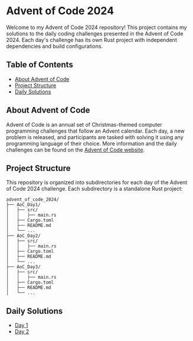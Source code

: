# Advent of Code 2024

Welcome to my Advent of Code 2024 repository! This project contains my solutions to the daily coding challenges presented in the Advent of Code 2024. Each day's challenge has its own Rust project with independent dependencies and build configurations.

## Table of Contents

- [About Advent of Code](#about-advent-of-code)
- [Project Structure](#project-structure)
- [Daily Solutions](#daily-solutions)

## About Advent of Code

Advent of Code is an annual set of Christmas-themed computer programming challenges that follow an Advent calendar. Each day, a new problem is released, and participants are tasked with solving it using any programming language of their choice. More information and the daily challenges can be found on the [Advent of Code website](https://adventofcode.com/2024).

## Project Structure

This repository is organized into subdirectories for each day of the Advent of Code 2024 challenge. Each subdirectory is a standalone Rust project:

```plaintext
advent_of_code_2024/
├── AoC_Day1/
│   ├── src/
│   │   ├── main.rs
│   ├── Cargo.toml
│   ├── README.md
│   └── ...
├── AoC_Day2/
│   ├── src/
│   │   ├── main.rs
│   ├── Cargo.toml
│   ├── README.md
│   └── ...
├── AoC_Day3/
│   ├── src/
│   │   ├── main.rs
│   ├── Cargo.toml
│   ├── README.md
│   └── ...
```
## Daily Solutions
- [Day 1](https://github.com/Erik-Chan/AoC_2024/blob/main/AoC_Day1/README.md)
- [Day 2](https://github.com/Erik-Chan/AoC_2024/blob/main/AoC_Day2/README.md)